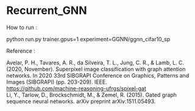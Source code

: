 # Recurrent_GNN


How to run :

python run.py trainer.gpus=1 experiment=GGNN/ggnn_cifar10_sp

Reference : 

Avelar, P. H., Tavares, A. R., da Silveira, T. L., Jung, C. R., & Lamb, L. C. (2020, November). Superpixel image classification with graph attention networks. In 2020 33rd SIBGRAPI Conference on Graphics, Patterns and Images (SIBGRAPI) (pp. 203-209). IEEE.
<br>
https://github.com/machine-reasoning-ufrgs/spixel-gat
<br>
Li, Y., Tarlow, D., Brockschmidt, M., & Zemel, R. (2015). Gated graph sequence neural networks. arXiv preprint arXiv:1511.05493.


